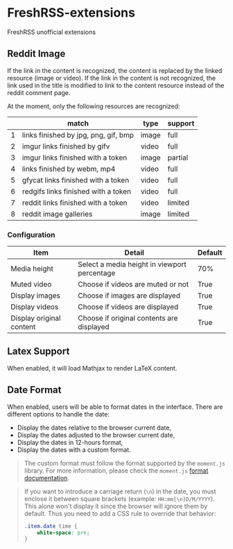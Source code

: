 # FreshRSS-extensions
FreshRSS unofficial extensions

## Reddit Image
If the link in the content is recognized, the content is replaced by the linked
resource (image or video). If the link in the content is not recognized, the link
used in the title is modified to link to the content resource instead of the reddit
comment page.

At the moment, only the following resources are recognized:

&nbsp; |match | type | support
-------|------|------|--------
1 | links finished by jpg, png, gif, bmp | image | full
2 | imgur links finished by gifv | video | full
3 | imgur links finished with a token | image | partial
4 | links finished by webm, mp4 | video | full
5 | gfycat links finished with a token | video | full
6 | redgifs links finished with a token | video | full
7 | reddit links finished with a token | video | limited
8 | reddit image galleries | image | limited

### Configuration

Item | Detail | Default
-----|--------|--------
Media height | Select a media height in viewport percentage | 70%
Muted video | Choose if videos are muted or not | True
Display images | Choose if images are displayed | True
Display videos | Choose if videos are displayed | True
Display original content | Choose if original contents are displayed | True

## Latex Support
When enabled, it will load Mathjax to render LaTeX content.

## Date Format
When enabled, users will be able to format dates in the interface.
There are different options to handle the date:
- Display the dates relative to the browser current date,
- Display the dates adjusted to the browser current date,
- Display the dates in 12-hours format,
- Display the dates with a custom format.

> The custom format must follow the format supported by the `moment.js` library.
> For more information, please check the `moment.js` [format documentation](https://momentjs.com/docs/#/displaying/format/).

> If you want to introduce a carriage return (`\n`) in the date, you must enclose it between square brackets (example: `HH:mm[\n]D/M/YYYY`).
> This alone won't display it since the browser will ignore them by default.
> Thus you need to add a CSS rule to override that behavior:
> ```css
> .item.date time {
>     white-space: pre;
> }
> ```
